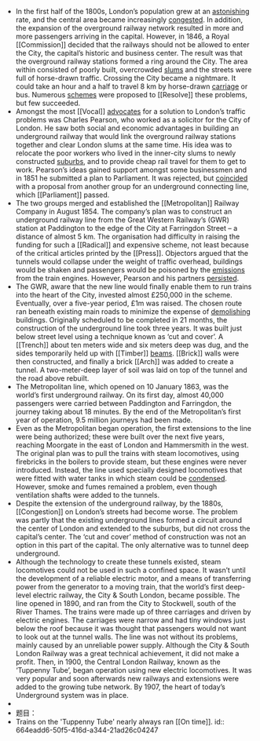 - In the first half of the 1800s, London’s population grew at an [astonishing]([[Astonish]]) rate, and the central area became increasingly [congested]([[Congest]]). In addition, the expansion of the overground railway network resulted in more and more passengers arriving in the capital. However, in 1846, a Royal [[Commission]] decided that the railways should not be allowed to enter the City, the capital’s historic and business center. The result was that the overground railway stations formed a ring around the City. The area within consisted of poorly built, overcrowded [slums]([[Slum]]) and the streets were full of horse-drawn traffic. Crossing the City became a nightmare. It could take an hour and a half to travel 8 km by horse-drawn [carriage]([[Carriage]]) or bus. Numerous [schemes]([[Scheme]]) were proposed to [[Resolve]] these problems, but few succeeded.
- Amongst the most [[Vocal]] [advocates]([[Advocate]]) for a solution to London’s traffic problems was Charles Pearson, who worked as a solicitor for the City of London. He saw both social and economic advantages in building an underground railway that would link the overground railway stations together and clear London slums at the same time. His idea was to relocate the poor workers who lived in the inner-city slums to newly constructed [suburbs]([[Suburb]]), and to provide cheap rail travel for them to get to work. Pearson’s ideas gained support amongst some businessmen and in 1851 he submitted a plan to Parliament. It was rejected, but [coincided]([[Coincide]]) with a proposal from another group for an underground connecting line, which [[Parliament]] passed.
- The two groups merged and established the [[Metropolitan]] Railway Company in August 1854. The company’s plan was to construct an underground railway line from the Great Western Railway’s (GWR) station at Paddington to the edge of the City at Farringdon Street – a distance of almost 5 km. The organisation had difficulty in raising the funding for such a [[Radical]] and expensive scheme, not least because of the critical articles printed by the [[Press]]. Objectors argued that the tunnels would collapse under the weight of traffic overhead, buildings would be shaken and passengers would be poisoned by the [emissions]([[Emission]]) from the train engines. However, Pearson and his partners [persisted]([[Persist]]).
- The GWR, aware that the new line would finally enable them to run trains into the heart of the City, invested almost £250,000 in the scheme. Eventually, over a five-year period, £1m was raised. The chosen route ran beneath existing main roads to minimize the expense of [demolishing]([[Demolish]]) buildings. Originally scheduled to be completed in 21 months, the construction of the underground line took three years. It was built just below street level using a technique known as ‘cut and cover’. A [[Trench]] about ten meters wide and six meters deep was dug, and the sides temporarily held up with [[Timber]] [beams]([[Beam]]). [[Brick]] walls were then constructed, and finally a brick [[Arch]] was added to create a tunnel. A two-meter-deep layer of soil was laid on top of the tunnel and the road above rebuilt.
- The Metropolitan line, which opened on 10 January 1863, was the world’s first underground railway. On its first day, almost 40,000 passengers were carried between Paddington and Farringdon, the journey taking about 18 minutes. By the end of the Metropolitan’s first year of operation, 9.5 million journeys had been made.
- Even as the Metropolitan began operation, the first extensions to the line were being authorized; these were built over the next five years, reaching Moorgate in the east of London and Hammersmith in the west. The original plan was to pull the trains with steam locomotives, using firebricks in the boilers to provide steam, but these engines were never introduced. Instead, the line used specially designed locomotives that were fitted with water tanks in which steam could be [condensed]([[Condense]]). However, smoke and fumes remained a problem, even though ventilation shafts were added to the tunnels.
- Despite the extension of the underground railway, by the 1880s, [[Congestion]] on London’s streets had become worse. The problem was partly that the existing underground lines formed a circuit around the center of London and extended to the suburbs, but did not cross the capital’s center. The ‘cut and cover’ method of construction was not an option in this part of the capital. The only alternative was to tunnel deep underground.
- Although the technology to create these tunnels existed, steam locomotives could not be used in such a confined space. It wasn’t until the development of a reliable electric motor, and a means of transferring power from the generator to a moving train, that the world’s first deep-level electric railway, the City & South London, became possible. The line opened in 1890, and ran from the City to Stockwell, south of the River Thames. The trains were made up of three carriages and driven by electric engines. The carriages were narrow and had tiny windows just below the roof because it was thought that passengers would not want to look out at the tunnel walls. The line was not without its problems, mainly caused by an unreliable power supply. Although the City & South London Railway was a great technical achievement, it did not make a profit. Then, in 1900, the Central London Railway, known as the ‘Tuppenny Tube’, began operation using new electric locomotives. It was very popular and soon afterwards new railways and extensions were added to the growing tube network. By 1907, the heart of today’s Underground system was in place.
-
- 题目：
- Trains on the 'Tuppenny Tube' nearly always ran [[On time]].
  id:: 664eadd6-50f5-416d-a344-21ad26c04247